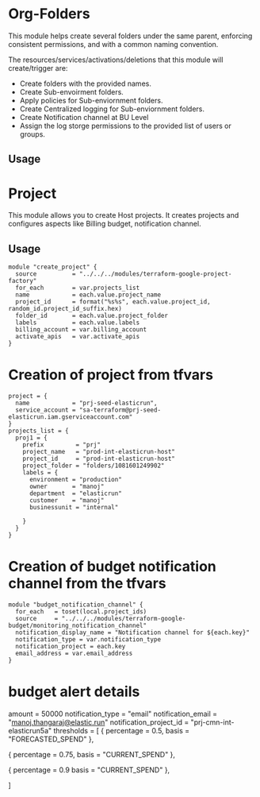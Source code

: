 # Org-Folders

This module helps create several folders under the same parent, enforcing consistent permissions, and with a common naming convention.

The resources/services/activations/deletions that this module will create/trigger are:

- Create folders with the provided names.
- Create Sub-envoirment folders.
- Apply policies for Sub-enviornment folders.
- Create Centralized logging for Sub-enviornment folders.
- Create Notification channel at BU Level
- Assign the log storge permissions to the provided list of users or groups.

## Usage

#  Project

This module allows you to create Host projects. It
creates projects and configures aspects like Billing budget, notification channel.

## Usage

```hcl
module "create_project" {
  source          = "../../../modules/terraform-google-project-factory"
  for_each        = var.projects_list
  name            = each.value.project_name
  project_id      = format("%s%s", each.value.project_id, random_id.project_id_suffix.hex)
  folder_id       = each.value.project_folder
  labels          = each.value.labels
  billing_account = var.billing_account
  activate_apis   = var.activate_apis
}
```
# Creation of project from tfvars
```hcl
project = {
  name            = "prj-seed-elasticrun",
  service_account = "sa-terraform@prj-seed-elasticrun.iam.gserviceaccount.com"
}
projects_list = {
  proj1 = {
    prefix         = "prj"
    project_name   = "prod-int-elasticrun-host"
    project_id     = "prod-int-elasticrun-host"
    project_folder = "folders/1081601249902"
    labels = {
      environment = "production"
      owner       = "manoj"
      department  = "elasticrun"
      customer    = "manoj"
      businessunit = "internal"
         
    }
  }
}
```
# Creation of budget notification channel  from the tfvars 
```hcl
module "budget_notification_channel" {
  for_each   = toset(local.project_ids)
  source     = "../../../modules/terraform-google-budget/monitoring_notification_channel"
  notification_display_name = "Notification channel for ${each.key}"
  notification_type = var.notification_type
  notification_project = each.key
  email_address = var.email_address
}
```
# budget alert details
amount                  = 50000
notification_type       = "email"
notification_email      = "manoj.thangaraj@elastic.run" 
notification_project_id = "prj-cmn-int-elasticrun5a"
thresholds = [
   {
    percentage = 0.5,
    basis      = "FORECASTED_SPEND"
  },

  {
    percentage = 0.75,
    basis      = "CURRENT_SPEND"
  },

  {
    percentage = 0.9
    basis      = "CURRENT_SPEND"
  },
  
]
